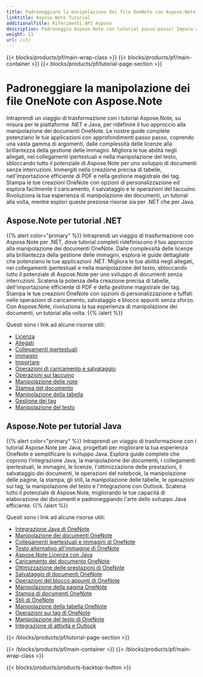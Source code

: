 ```yaml
---
title: Padroneggiare la manipolazione dei file OneNote con Aspose.Note
linktitle: Aspose.Note Tutorial
additionalTitle: Riferimenti API Aspose
description: Padroneggia Aspose.Note con tutorial passo-passo! Impara a manipolare i file OneNote a livello di codice per un'elaborazione efficiente dei documenti.
weight: 11
url: /it/
---
```


{{< blocks/products/pf/main-wrap-class >}}
{{< blocks/products/pf/main-container >}}
{{< blocks/products/pf/tutorial-page-section >}}

# Padroneggiare la manipolazione dei file OneNote con Aspose.Note


Intraprendi un viaggio di trasformazione con i tutorial Aspose.Note, su misura per le piattaforme .NET e Java, per ridefinire il tuo approccio alla manipolazione dei documenti OneNote. Le nostre guide complete potenziano le tue applicazioni con approfondimenti passo passo, coprendo una vasta gamma di argomenti, dalle complessità delle licenze alla brillantezza della gestione delle immagini. Migliora le tue abilità negli allegati, nei collegamenti ipertestuali e nella manipolazione del testo, sbloccando tutto il potenziale di Aspose.Note per uno sviluppo di documenti senza interruzioni. Immergiti nella creazione precisa di tabelle, nell'importazione efficiente di PDF e nella gestione magistrale dei tag. Stampa le tue creazioni OneNote con opzioni di personalizzazione ed esplora facilmente il caricamento, il salvataggio e le operazioni del taccuino. Rivoluziona la tua esperienza di manipolazione dei documenti, un tutorial alla volta, mentre esplori queste preziose risorse sia per .NET che per Java.

## Aspose.Note per tutorial .NET
{{% alert color="primary" %}}
Intraprendi un viaggio di trasformazione con Aspose.Note per .NET, dove tutorial completi ridefiniscono il tuo approccio alla manipolazione dei documenti OneNote. Dalle complessità delle licenze alla brillantezza della gestione delle immagini, esplora le guide dettagliate che potenziano le tue applicazioni .NET. Migliora le tue abilità negli allegati, nei collegamenti ipertestuali e nella manipolazione del testo, sbloccando tutto il potenziale di Aspose.Note per uno sviluppo di documenti senza interruzioni. Scatena la potenza della creazione precisa di tabelle, dell'importazione efficiente di PDF e della gestione magistrale dei tag. Stampa le tue creazioni OneNote con opzioni di personalizzazione e tuffati nelle operazioni di caricamento, salvataggio e blocco appunti senza sforzo. Con Aspose.Note, rivoluziona la tua esperienza di manipolazione dei documenti, un tutorial alla volta.
{{% /alert %}}

Questi sono i link ad alcune risorse utili:
 
- [Licenza](./net/licensing/)
- [Allegati](./net/attachments/)
- [Collegamenti ipertestuali](./net/hyperlinks/)
- [immagini](./net/images/)
- [Importare](./net/import/)
- [Operazioni di caricamento e salvataggio](./net/loading-and-saving-operations/)
- [Operazioni sul taccuino](./net/notebook-operations/)
- [Manipolazione delle note](./net/note-manipulation/)
- [Stampa del documento](./net/printing-document/)
- [Manipolazione della tabella](./net/table-manipulation/)
- [Gestione dei tag](./net/tag-management/)
- [Manipolazione del testo](./net/text-manipulation/)

## Aspose.Note per tutorial Java
{{% alert color="primary" %}}
Intraprendi un viaggio di trasformazione con i tutorial Aspose.Note per Java, progettati per migliorare la tua esperienza OneNote e semplificare lo sviluppo Java. Esplora guide complete che coprono l'integrazione Java, la manipolazione dei documenti, i collegamenti ipertestuali, le immagini, le licenze, l'ottimizzazione delle prestazioni, il salvataggio dei documenti, le operazioni del notebook, la manipolazione delle pagine, la stampa, gli stili, la manipolazione delle tabelle, le operazioni sui tag, la manipolazione del testo e l'integrazione con Outlook. Scatena tutto il potenziale di Aspose.Note, migliorando le tue capacità di elaborazione dei documenti e padroneggiando l'arte dello sviluppo Java efficiente. 
{{% /alert %}}

Questi sono i link ad alcune risorse utili:
 
- [Integrazione Java di OneNote](./java/onenote-java-integration/)
- [Manipolazione dei documenti OneNote](./java/onenote-document-manipulation/)
- [Collegamenti ipertestuali e immagini di OneNote](./java/onenote-hyperlinks-images/)
- [Testo alternativo all'immagine di OneNote](./java/onenote-image-alternative-text/)
- [Aspose.Note Licenza con Java](./java/licensing-java/)
- [Caricamento del documento OneNote](./java/onenote-document-loading/)
- [Ottimizzazione delle prestazioni di OneNote](./java/onenote-performance-optimization/)
- [Salvataggio di documenti OneNote](./java/onenote-document-saving/)
- [Operazioni del blocco appunti di OneNote](./java/onenote-notebook-operations/)
- [Manipolazione della pagina OneNote](./java/onenote-page-manipulation/)
- [Stampa di documenti OneNote](./java/onenote-printing-documents/)
- [Stili di OneNote](./java/onenote-styles/)
- [Manipolazione della tabella OneNote](./java/onenote-table-manipulation/)
- [Operazioni sui tag di OneNote](./java/onenote-tag-operations/)
- [Manipolazione del testo di OneNote](./java/onenote-text-manipulation/)
- [Integrazione di attività e Outlook](./java/task-and-outlook-integration/)

{{< /blocks/products/pf/tutorial-page-section >}}

{{< /blocks/products/pf/main-container >}}
{{< /blocks/products/pf/main-wrap-class >}}

{{< blocks/products/products-backtop-button >}}
